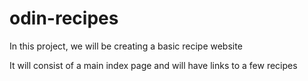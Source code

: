 # odin-recipes
In this project, we will be creating a basic recipe website

It will consist of a main index page and will have links to a few recipes